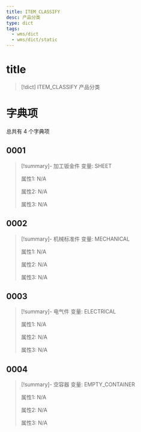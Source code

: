 ```yaml
---
title: ITEM_CLASSIFY
desc: 产品分类
type: dict
tags:
  - wms/dict
  - wms/dict/static
---
```

# title
>[!dict] ITEM_CLASSIFY
> 产品分类

# 字典项
总共有 4 个字典项
## 0001
>[!summary]- 加工钣金件
>变量: SHEET
>
>属性1: N/A
>
>属性2: N/A
>
>属性3: N/A

## 0002
>[!summary]- 机械标准件
>变量: MECHANICAL
>
>属性1: N/A
>
>属性2: N/A
>
>属性3: N/A

## 0003
>[!summary]- 电气件
>变量: ELECTRICAL
>
>属性1: N/A
>
>属性2: N/A
>
>属性3: N/A

## 0004
>[!summary]- 空容器
>变量: EMPTY_CONTAINER
>
>属性1: N/A
>
>属性2: N/A
>
>属性3: N/A
